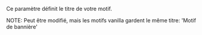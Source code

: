 Ce paramètre définit le titre de votre motif.

NOTE: Peut être modifié, mais les motifs vanilla gardent le même titre: 'Motif de bannière'